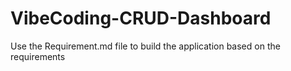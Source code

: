 # VibeCoding-CRUD-Dashboard
Use the Requirement.md file to build the application based on the requirements